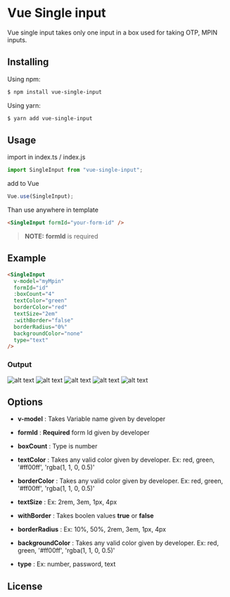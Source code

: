 # Vue Single input

Vue single input takes only one input in a box used for taking OTP, MPIN inputs.

## Installing

Using npm:

```bash
$ npm install vue-single-input
```

Using yarn:

```bash
$ yarn add vue-single-input
```

## Usage

import in index.ts / index.js

```js
import SingleInput from "vue-single-input";
```

add to Vue

```js
Vue.use(SingleInput);
```

Than use anywhere in template

```html
<SingleInput formId="your-form-id" />
```

> **NOTE:** **formId** is required

## Example

```html
<SingleInput
  v-model="myMpin"
  formId="id"
  :boxCount="4"
  textColor="green"
  borderColor="red"
  textSize="2em"
  :withBorder="false"
  borderRadius="0%"
  backgroundColor="none"
  type="text"
/>
```

### Output

![alt text](https://drive.google.com/uc?id=1AXP4kL1DBL7kjDsv0RtYyDQ43K9-ILnc)
![alt text](https://drive.google.com/uc?id=19lnrdc30raVbTpZh8y2nH7nkMkTLb3VJ)
![alt text](https://drive.google.com/uc?id=11ndSN0w6T_0dTSBaFOBJDcpXWKTUvYo-)
![alt text](https://drive.google.com/uc?id=1KJgM26YMTN36EU2w-MkPcKw2kMqvNYmK)
![alt text](https://drive.google.com/uc?id=1OT87T1rrOUrlcwEI_wonoexQG-wYYL4C)

## Options

- **v-model** : Takes Variable name given by developer

- **formId** : **Required** form Id given by developer

- **boxCount** : Type is number

- **textColor** : Takes any valid color given by developer.
  Ex: red, green, '#ff00ff', 'rgba(1, 1, 0, 0.5)'

- **borderColor** : Takes any valid color given by developer.
  Ex: red, green, '#ff00ff', 'rgba(1, 1, 0, 0.5)'

- **textSize** : Ex: 2rem, 3em, 1px, 4px

- **withBorder** : Takes boolen values **true** or **false**

- **borderRadius** : Ex: 10%, 50%, 2rem, 3em, 1px, 4px

- **backgroundColor** : Takes any valid color given by developer.
  Ex: red, green, '#ff00ff', 'rgba(1, 1, 0, 0.5)'

- **type** : Ex: number, password, text

## License
